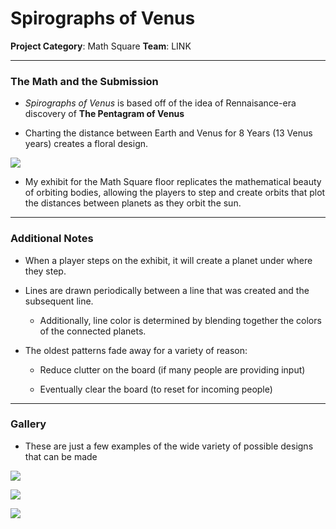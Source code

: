 # Spirographs of Venus

**Project Category**: Math Square
**Team**: LINK

---

### The Math and the Submission

* *Spirographs of Venus* is based off of the idea of Rennaisance-era discovery of **The Pentagram of Venus**

* Charting the distance between Earth and Venus for 8 Years (13 Venus years) creates a floral design.

![][1]

* My exhibit for the Math Square floor replicates the mathematical beauty of orbiting bodies, allowing the players to step and create orbits that plot the distances between planets as they orbit the sun.
---

### Additional Notes

* When a player steps on the exhibit, it will create a planet under where they step. 

* Lines are drawn periodically between a line that was created and the subsequent line.

  * Additionally, line color is determined by blending together the colors of the connected planets.

* The oldest patterns fade away for a variety of reason:

  * Reduce clutter on the board (if many people are providing input)

  * Eventually clear the board (to reset for incoming people)

---
### Gallery

* These are just a few examples of the wide variety of possible designs that can be made

![][2]

![][3]

![][4]

[1]: http://blog.recursiveprocess.com/wp-content/uploads/2015/05/Screenshot-2015-05-18-at-11.48.24-AM1.png
[2]: https://github.com/jlam55555/howitfeelstochew6gum/blob/master/Spirographs%20of%20Venus%20-%20Math%20Square/img/Example%201.jpg?raw=true
[3]: https://github.com/jlam55555/howitfeelstochew6gum/blob/master/Spirographs%20of%20Venus%20-%20Math%20Square/img/Example%202.jpg?raw=true
[4]: https://github.com/jlam55555/howitfeelstochew6gum/blob/master/Spirographs%20of%20Venus%20-%20Math%20Square/img/Example%203.jpg?raw=true
